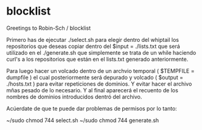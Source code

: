 # blocklist
Greetings to Robin-Sch / blocklist 

Primero has de ejecutar ./select.sh para elegir dentro del whiptail los repositorios que deseas copiar
dentro del $input = ./lists.txt que será utilizado en el ./generate.sh que simplemente se trata de un while
haciendo curl's a los repositorios que están en el lists.txt generado anteriormente.

Para luego hacer un volcado dentro de un archvio temporal ( $TEMPFILE = dumpfile ) el cual posteriormente será depurado y volcado ( $output = ./hosts.txt ) para evitar
repeticiones de dominios. Y evitar hacer el archivo mñas pesado de lo necesario. Y al final aparecerá el recuento de los nombres de dominios introducidos dentró del archivo.

Acúerdate de que te puede dar problemas de permisos por lo tanto:

  ~/sudo chmod 744 select.sh
  ~/sudo chmod 744 generate.sh
